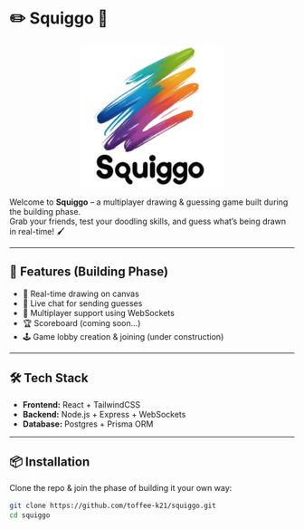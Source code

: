 # ✏️ Squiggo 🎨

<p align="center">
  <img src="apps/web/public/images/squiggo_logo.png" alt="Fun !" width="50%">
</p>

Welcome to **Squiggo** – a multiplayer drawing & guessing game built during the building phase.  
Grab your friends, test your doodling skills, and guess what’s being drawn in real-time! 🖌️

---

## 🚀 Features (Building Phase)
- 🎨 Real-time drawing on canvas  
- 💬 Live chat for sending guesses  
- 👥 Multiplayer support using WebSockets  
- 🏆 Scoreboard (coming soon...)  
- 🕹️ Game lobby creation & joining (under construction)  

---

## 🛠️ Tech Stack
- **Frontend:** React + TailwindCSS  
- **Backend:** Node.js + Express + WebSockets  
- **Database:** Postgres + Prisma ORM    

---

## 📦 Installation

Clone the repo & join the phase of building it your own way:
```bash
git clone https://github.com/toffee-k21/squiggo.git
cd squiggo


